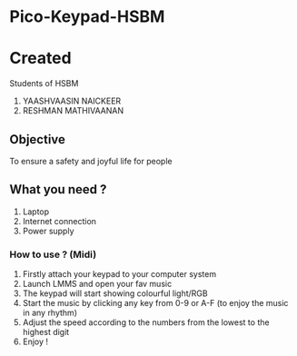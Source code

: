 # Pico-Keypad-HSBM

# Created
 Students of HSBM
 1. YAASHVAASIN NAICKEER
 2. RESHMAN MATHIVAANAN

## Objective
To ensure a safety and joyful life for people

## What you need ?
1. Laptop
2. Internet connection
3. Power supply

### How to use ? (Midi)
1. Firstly attach your keypad to your computer system
2. Launch LMMS and open your fav music
3. The keypad will start showing colourful light/RGB
4. Start the music by clicking any key from 0-9 or A-F (to enjoy the music in any rhythm)
5. Adjust the speed according to the numbers from the lowest to the highest digit
6. Enjoy !
